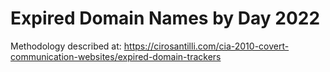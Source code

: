 # Expired Domain Names by Day 2022

Methodology described at: https://cirosantilli.com/cia-2010-covert-communication-websites/expired-domain-trackers